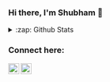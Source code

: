 ### Hi there, I'm Shubham  👋
 
<details>
  <summary>:zap: Github Stats</summary>

  <img align="left" alt="codeSTACKr's Github Stats" src="https://github-readme-stats.dhiman-007.vercel.app/api?username=codeSTACKr&show_icons=true&hide_border=true" />

</details>

### Connect here:

[<img align="left" alt="Shubham | LinkedIn" width="22px" src="https://cdn.jsdelivr.net/npm/simple-icons@v3/icons/linkedin.svg" />][linkedin]
[<img align="left" alt="Shubham | Instagram" width="22px" src="https://cdn.jsdelivr.net/npm/simple-icons@v3/icons/instagram.svg" />][instagram]

[instagram]: https://www.instagram.com/dhimanshubham_/
[linkedin]: https://www.linkedin.com/in/dhimanshubham1996/


